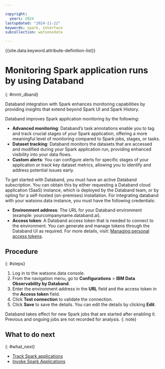 ```yaml
---

copyright:
  years: 2024
lastupdated: "2024-11-22"
keywords: spark, interface
subcollection: watsonxdata

---
```


{{site.data.keyword.attribute-definition-list}}

# Monitoring Spark application runs by using Databand
{: #mntr_dband}

Databand integration with Spark enhances monitoring capabilities by providing insights that extend beyond Spark UI and Spark History.

Databand improves Spark application monitoring by the following:

- **Advanced monitoring**: Databand’s task annotations enable you to tag and track crucial stages of your Spark application, offering a more meaningful level of monitoring compared to Spark jobs, stages, or tasks.
- **Dataset tracking**: Databand monitors the datasets that are accessed and modified during your Spark application run, providing enhanced visibility into your data flows.
- **Custom alerts**: You can configure alerts for specific stages of your application or track key dataset metrics, allowing you to identify and address potential issues early.

To get started with Databand, you must have an active Databand subscription. You can obtain this by either requesting a Databand cloud application (SaaS) instance, which is deployed by the Databand team, or by opting for a self-hosted (on-premises) installation. For integrating databand with your watsonx.data instance, you must have the following credentials:

- **Environment address**: The URL for your Databand environment (example: yourcompanyname.databand.ai).
- **Access token**: A Databand access token that is needed to connect to the environment. You can generate and manage tokens through the Databand UI as required. For more details, visit: [Managing personal access tokens](https://www.ibm.com/docs/en/dobd?topic=tokens-managing-personal-access).

## Procedure
{: #steps}

1. Log in to the watsonx.data console.
1. From the navigation menu, go to **Configurations** > **IBM Data Observability by Databand**.
1. Enter the environment address in the **URL** field and the access token in the **Access token** field.
1. Click **Test connection** to validate the connection.
1. Click **Save** to save the details. You can edit the details by clicking **Edit**.

Databand takes effect for new Spark jobs that are started after enabling it. Previous and ongoing jobs are not recorded for analysis.
{: note}

## What to do next
{: #what_next}

- [Track Spark applications](watsonxdata?topic=watsonxdata-db_trk)
- [Invoke Spark Applications](watsonxdata?topic=watsonxdata-db_inv)
